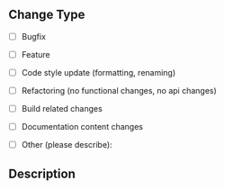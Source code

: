 <!--- Please provide a general summary of your changes in the title above -->

## Change Type
<!---
MANDATORY.

Mark the type of change.

Format:
- Mark with an x without spaces between the square brackets.
- Only one option can be selected. Submit multiple pull requests if needed
--->

- [ ] Bugfix
- [ ] Feature
- [ ] Code style update (formatting, renaming)
- [ ] Refactoring (no functional changes, no api changes)
- [ ] Build related changes
- [ ] Documentation content changes
- [ ] Other (please describe):


## Description
<!---
MANDATORY.

A general description of what has been changed (which bug has been fixed or which functionality has been added) and which area it affects (puzzle year and day, unit tests, cmake files, etc).

Format:
- Free text in Markdown.
--->

